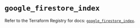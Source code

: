 # `google_firestore_index`

Refer to the Terraform Registry for docs: [`google_firestore_index`](https://registry.terraform.io/providers/hashicorp/google-beta/6.14.0/docs/resources/google_firestore_index).

